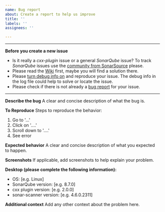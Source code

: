 ```yaml
---
name: Bug report
about: Create a report to help us improve
title: ''
labels: ''
assignees: ''

---
```


---

**Before you create a new issue**
- Is it really a _cxx-plugin_ issue or a general _SonarQube_ issue? To track _SonarQube_ issues use the [community from SonarSource](https://community.sonarsource.com/) please.
- Please read the [Wiki](https://github.com/SonarOpenCommunity/sonar-cxx/wiki) first, maybe you will find a solution there.
- Please [turn debug info on](https://github.com/SonarOpenCommunity/sonar-cxx/wiki/Get-debug-information) and reproduce your issue. The debug info in the log file could help to solve or locate the issue.
- Please check if there is not already a [bug report](https://github.com/SonarOpenCommunity/sonar-cxx/issues) for your issue.

---

**Describe the bug**
A clear and concise description of what the bug is.

**To Reproduce**
Steps to reproduce the behavior:
1. Go to '...'
2. Click on '....'
3. Scroll down to '....'
4. See error

**Expected behavior**
A clear and concise description of what you expected to happen.

**Screenshots**
If applicable, add screenshots to help explain your problem.

**Desktop (please complete the following information):**
 - OS: [e.g. Linux]
 - SonarQube version: [e.g. 8.7.0]
 - cxx plugin version: [e.g. 2.0.0]
 - sonar-scanner version: [e.g. 4.6.0.2311]
 
**Additional context**
Add any other context about the problem here.
